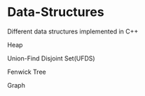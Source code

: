 # Data-Structures
Different data structures implemented in C++

Heap

Union-Find Disjoint Set(UFDS)

Fenwick Tree

Graph
